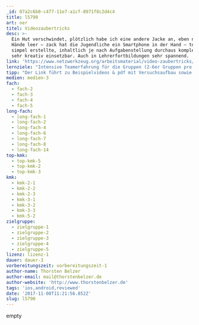 ```yaml
---
_id: 07a2c6b0-c477-11e7-a1cf-8971f8c2d4c4
title: l5790
art: oer
titel: Videozaubertricks
desc: >-
  Ein Hut verschwindet, plötzlich habe ich eine andere Jacke an, eben noch die
  Hände leer – zack hat die Jugendliche ein Smartphone in der Hand – technisch
  simpel erstellte, inhaltlich je nach Aufgabenstellung durchaus komplex und
  sehr kreativ einsetzbar. Auch in Lehrerfortbildungen sehr spannend.
link: 'https://www.netzwerkzeug.org/arbeitsmaterial/video-zaubertricks/'
lernziele: "Intensive Teamerfahrung für die Gruppen (2-6er Gruppen pro Gerät). Erlernen simpler Videoschnittsoftware – vorzugshalber Tablet oder Smartphone App. Projekt leicht erweiterbar durch Upload in den eigenen Blog/Schulwebseite.\r\nDa die Aufgabenstellung inhaltlich variabel ist, kann die Methode nahezu für alle Fächer angewendet werden."
tipp: "Der Link führt zu Beispielvideos & pdf mit Versuchsaufbau sowie Dokufotos.\r\nEine Schritt für Schritt Anleitung für den ersten \"unkreativen\" Zaubertrick liegt bei.\r\n\r\nGenutzt wurde die Idee bisher für folgendes:\r\n1. VorschülerInnen haben mit 4 Kleidersettings den Frühling, Sommer, Herbst und Winter als Videozaubertrick umgesetzt.\r\n2. SchülerInnen haben für einen Zirkusauftritt die Videos im Beispiel erstellt und dann in die Zirkusaufführung eingebaut.\r\n3. Jugendliche haben im Sternchenthema (Bildungsplan BW) \"Selbstdarstellung\" in Kunst ein Vorher und ein Nachher (Wie wäre ich gerne?) erstellt.\r\n\r\nEs ist zwingend nötig, mit Stativ zu arbeiten. Nur so werden die Videos zufriedenstellend. Stative können aber auch Milchpackungen/ Stühle/ Boxen usw. sein. Hier finden SchülerInnen kreative Möglichkeiten, sollten keine Stative vorhanden sein."
medien: medien-3
fach:
  - fach-2
  - fach-3
  - fach-4
  - fach-5
long-fach:
  - long-fach-1
  - long-fach-2
  - long-fach-4
  - long-fach-6
  - long-fach-7
  - long-fach-8
  - long-fach-14
top-kmk:
  - top-kmk-5
  - top-kmk-2
  - top-kmk-3
kmk:
  - kmk-2-1
  - kmk-2-2
  - kmk-2-3
  - kmk-3-1
  - kmk-3-2
  - kmk-3-3
  - kmk-5-2
zielgruppe:
  - zielgruppe-1
  - zielgruppe-2
  - zielgruppe-3
  - zielgruppe-4
  - zielgruppe-5
lizenz: lizenz-1
dauer: dauer-3
vorbereitungszeit: vorbereitungszeit-1
author-name: Thorsten Belzer
author-email: mail@thorstenbelzer.de
author-website: 'http://www.thorstenbelzer.de'
tags: 'ios,android,reviewed'
date: '2017-11-08T11:21:56.852Z'
slug: l5790
---
```

empty
